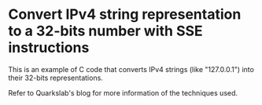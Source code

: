 Convert IPv4 string representation to a 32-bits number with SSE instructions
============================================================================

This is an example of C code that converts IPv4 strings (like "127.0.0.1") into their 32-bits representations.

Refer to Quarkslab's blog for more information of the techniques used.
